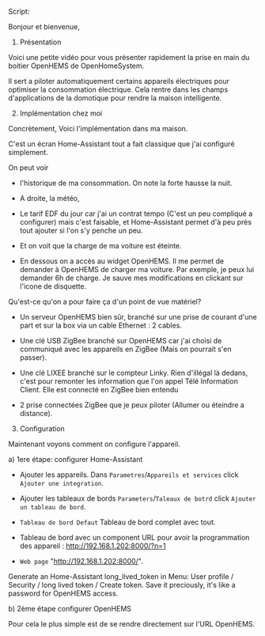 
Script:

Bonjour et bienvenue, 

1. Présentation

Voici une petite vidéo pour vous présenter rapidement la prise en main
 du boitier OpenHEMS de OpenHomeSystem.


Il sert a piloter automatiquement certains appareils électriques
 pour optimiser la consommation électrique.
 Cela rentre dans les champs d'applications
 de la domotique pour rendre la maison intelligente.


2. Implémentation chez moi

Concrètement, Voici l'implémentation dans ma maison.

C'est un écran Home-Assistant tout a fait classique que j'ai configuré simplement.

On peut voir 

* l'historique de ma consommation. On note la forte hausse la nuit.

* A droite, la météo,

* Le tarif EDF du jour car j'ai un contrat tempo
 (C'est un peu compliqué a configurer) mais c'est faisable,
 et Home-Assistant permet d'à peu près tout ajouter si l'on s'y penche un peu.

* Et on voit que la charge de ma voiture est éteinte.

* En dessous on a accès au widget OpenHEMS.
 Il me permet de demander à OpenHEMS de charger ma voiture.
 Par exemple, je peux lui demander 6h de charge.
 Je sauve mes modifications en clickant sur l'icone de disquette.


Qu'est-ce qu'on a pour faire ça d'un point de vue matériel?

* Un serveur OpenHEMS bien sûr, branché sur une prise de courant d'une part
 et sur la box via un cable Ethernet : 2 cables.

* Une clé USB ZigBee branché sur OpenHEMS
 car j'ai choisi de communiqué avec les appareils en ZigBee
 (Mais on pourrait s'en passer).

* Une clé LIXEE branché sur le compteur Linky. Rien d'illégal là dedans,
 c'est pour remonter les information que l'on appel Télé Information Client.
 Elle est connecté en ZigBee bien entendu

* 2 prise connectées ZigBee que je peux piloter (Allumer ou éteindre a distance).


3. Configuration

Maintenant voyons comment on configure l'appareil.

a) 1ere étape: configurer Home-Assistant

* Ajouter les appareils. Dans `Parametres`/`Appareils et services` click `Ajouter une integration`.

* Ajouter les tableaux de bords `Parameters`/`Taleaux de botrd` click `Ajouter un tableau de bord`.

 * `Tableau de bord Defaut` Tableau de bord complet avec tout.

 * Tableau de bord avec un component URL pour avoir la programmation des appareil : http://192.168.1.202:8000/?n=1

 * `Web page` "http://192.168.1.202:8000/".


Generate an Home-Assistant long_lived_token in Menu: User profile / Security / long lived token / Create token. Save it preciously, it's like a password for OpenHEMS access.




b) 2ème étape configurer OpenHEMS

Pour cela le plus simple est de se rendre directement sur l'URL OpenHEMS. 
